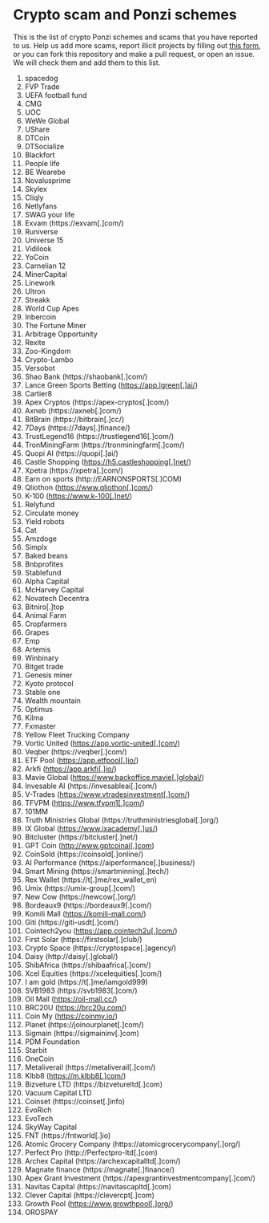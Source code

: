 # Crypto scam and Ponzi schemes

This is the list of crypto Ponzi schemes and scams that you have reported to us. Help us add more scams, report illicit projects by filling out [this form](https://airtable.com/shrJ0d1vi1J2ZqMdH), or you can fork this repository and make a pull request, or open an issue. We will check them and add them to this list.

1. spacedog
2. FVP Trade
3. UEFA football fund
4. CMG
5. UOC
6. WeWe Global
7. UShare
8. DTCoin
9. DTSocialize
10. Blackfort
11. People life
12. BE Wearebe
13. Novalusprime
14. Skylex
15. Cliqly
16. Netlyfans
17. SWAG your life
18. Exvam (https://exvam[.]com/)
19. Runiverse
20. Universe 15
21. Vidilook
22. YoCoin
23. Carnelian 12
24. MinerCapital
25. Linework
26. Ultron
27. Streakk
28. World Cup Apes
29. Inbercoin
30. The Fortune Miner
31. Arbitrage Opportunity
32. Rexite
33. Zoo-Kingdom
34. Crypto-Lambo
35. Versobot
36. Shao Bank (https://shaobank[.]com/)
37. Lance Green Sports Betting (https://app.lgreen[.]ai/)
38. Cartier8
39. Apex Cryptos (https://apex-cryptos[.]com/)
40. Axneb (https://axneb[.]com/)
41. BitBrain (https://bitbrain[.]cc/)
42. 7Days (https://7days[.]finance/)
43. TrustLegend16 (https://trustlegend16[.]com/)
44. TronMiningFarm (https://tronminingfarm[.]com/)
45. Quopi AI (https://quopi[.]ai/)
46. Castle Shopping (https://h5.castleshopping[.]net/)
47. Xpetra (https://xpetra[.]com/)
48. Earn on sports (http://EARNONSPORTS[.]COM)
49. Qliothon (https://www.qliothon[.]com/)
50. K-100 (https://www.k-100[.]net/)
51. Relyfund
52. Circulate money
53. Yield robots
54. Cat
55. Amzdoge
56. Simplx
57. Baked beans
58. Bnbprofites
59. Stablefund
60. Alpha Capital
61. McHarvey Capital
62. Novatech Decentra
63. Bitniro[.]top
64. Animal Farm
65. Cropfarmers
66. Grapes
67. Emp
68. Artemis
69. Winbinary
70. Bitget trade
71. Genesis miner
72. Kyoto protocol
73. Stable one
74. Wealth mountain
75. Optimus
76. Kilma
77. Fxmaster
78. Yellow Fleet Trucking Company
79. Vortic United (https://app.vortic-united[.]com/)
80. Veqber (https://veqber[.]com/)
81. ETF Pool (https://app.etfpool[.]io/)
82. Arkfi (https://app.arkfi[.]io/)
83. Mavie Global (https://www.backoffice.mavie[.]global/)
84. Invesable AI (https://invesableai[.]com/)
85. V-Trades (https://www.vtradesinvestment[.]com/)
86. TFVPM (https://www.tfvpm1[.]com/)
87. 101MM
88. Truth Ministries Global (https://truthministriesglobal[.]org/)
89. IX Global (https://www.ixacademy[.]us/)
90. Bitcluster (https://bitcluster[.]net/)
91. GPT Coin (http://www.gptcoinai[.]com)
92. CoinSold (https://coinsold[.]online/)
93. AI Performance (https://aiperformance[.]business/)
94. Smart Mining (https://smartminning[.]tech/)
95. Rex Wallet (https://t[.]me/rex_wallet_en)
96. Umix (https://umix-group[.]com/)
97. New Cow (https://newcow[.]org/)
98. Bordeaux9 (https://bordeaux9[.]com/)
99. Komili Mall (https://komili-mall.com/)
100. Giti (https://giti-usdt[.]com/)
101. Cointech2you (https://app.cointech2u[.]com/)
102. First Solar (https://firstsolar[.]club/)
103. Crypto Space (https://cryptospace[.]agency/)
104. Daisy (http://daisy[.]global/)
105. ShibAfrica (https://shibaafrica[.]com/)
106. Xcel Equities (https://xcelequities[.]com/)
107. I am gold (https://t[.]me/iamgold999)
108. SVB1983 (https://svb1983[.]com/)
109. Oil Mall (https://oil-mall.cc/)
110. BRC20U (https://brc20u.com/)
111. Coin My (https://coinmy.io/)
112. Planet (https://joinourplanet[.]com/)
113. Sigmain (https://sigmaininv[.]com)
114. PDM Foundation
115. Starbit
116. OneCoin
117. Metaliverail (https://metaliverail[.]com/)
118. Klbb8 (https://m.klbb8[.]com/)
119. Bizveture LTD (https://bizvetureltd[.]com)
120. Vacuum Capital LTD
121. Coinset (https://coinset[.]info)
122. EvoRich
123. EvoTech
124. SkyWay Capital
125. FNT (https://fntworld[.]io)
126. Atomic Grocery Company (https://atomicgrocerycompany[.]org/)
127. Perfect Pro (http://Perfectpro-ltd[.]com)
128. Archex Capital (https://archexcapitalltd[.]com/)
129. Magnate finance (https://magnate[.]finance/)
130. Apex Grant Investment (https://apexgrantinvestmentcompany[.]com/)
131. Navitas Capital (https://navitascapltd[.]com)
132. Clever Capital (https://clevercpt[.]com)
133. Growth Pool (https://www.growthpool[.]org/)
134. OROSPAY
